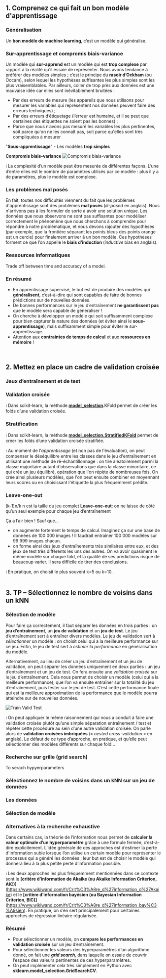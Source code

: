 ## 1. Comprenez ce qui fait un bon modèle d'apprentissage
### Généralisation
Un **bon modèle de machine learning**, c’est un modèle qui généralise.

### Sur-apprentissage et compromis biais-variance
Un modèle qui **sur-apprend** est un modèle qui est **trop complexe** par rapport à la réalité qu’il essaie de représenter. Nous avons tendance à préférer des modèles simples ; c’est le principe du **rasoir d’Ockham** (ou Occam), selon lequel les hypothèses suffisantes les plus simples sont les plus vraisemblables. Par ailleurs, coller de trop près aux données est une mauvaise idée car elles sont inévitablement bruitées :
- Par des erreurs de mesure (les appareils que nous utilisons pour mesurer les variables qui représentent nos données peuvent faire des erreurs techniques) ;
- Par des erreurs d’étiquetage (l’erreur est humaine, et il se peut que certaines des étiquettes ne soient pas les bonnes) ;
- Parce que nous n’avons pas mesuré les variables les plus pertinentes, soit parce qu'on ne les connaît pas, soit parce qu'elles sont très compliquées à mesurer

"**Sous-apprentissage**" - Les modèles **trop simples**

**Compromis biais-variance** 
![Compromis biais-variance](https://github.com/ywsyws/OpenClassRooms_EvaluezLesPerformancesdUnModeleDeML/blob/master/image/compromisBiaisVariance.png)

:information_source: La complexité d’un modèle peut être mesurée de différentes façons. L’une d’entre elles est le nombre de paramètres utilisés par ce modèle : plus il y a de paramètres, plus le modèle est complexe.  


### Les problèmes mal posés
En fait, toutes nos difficultés viennent du fait que les problèmes d'apprentissage sont des problèmes **mal posés** (*ill-posed* en anglais). Nous n'arrivons pas à les formuler de sorte à avoir une solution unique. Les données que nous observons ne sont pas suffisantes pour modéliser correctement le phénomène que nous cherchons à comprendre pour répondre à notre problématique, et nous devons rajouter des hypothèses (par exemple, que la frontière séparant les points bleus des points orange est un cercle) pour finalement arriver à un bon modèle. Ces hypothèses forment ce que l’on appelle le **biais d’induction** (*inductive* bias en anglais).  

### Ressources informatiques
Trade off between time and accuracy of a model.  

### En résumé
- En apprentissage supervisé, le but est de produire des modèles qui **généralisent**, c’est-à-dire qui sont capables de faire de bonnes prédictions sur de nouvelles données.  
- De bonnes performances sur le jeu d’entraînement **ne garantissent pas** que le modèle sera capable de généraliser !  
- On cherche à développer un modèle qui soit suffisamment complexe pour bien capturer la nature des données (et éviter ainsi le **sous-apprentissage**), mais suffisamment simple pour éviter le sur-apprentissage.  
- Attention aux **contraintes de temps de calcul** et aux **ressources en mémoire** !  
<br>

## 2. Mettez en place un cadre de validation croisée
### Jeux d’entraînement et de test

### Validation croisée
:information_source:
Dans scikit-learn, la méthode **<ins>model_selection</ins>**.KFold permet de créer les folds d’une validation croisée.  

### Stratification
:information_source:
Dans scikit-learn, la méthode **<ins>model_selection.StratifiedKFold</ins>** permet de créer les folds d’une validation croisée stratifiée.  

:information_source:
Au moment de l'*apprentissage* (et non pas de l'évaluation), on peut compenser le déséquilibre entre les classes dans le jeu d'entraînement en utilisant une méthode de ré-échantillonnage : on tire  aléatoirement parmi la classe majoritaire autant d'observations que dans la classe minoritaire, ce qui crée un jeu équilibré, opération que l'on répète de nombreuses fois. On crée ainsi plusieurs modèles, que l'on peut ensuite combiner en moyennant leurs scores ou en choisissant l'étiquette la plus fréquemment prédite.

### Leave-one-out
(k-1)n/k
n est la taille du jeu complet
**Leave-one-out**: on ne laisse de côté qu’un seul exemple pour chaque jeu d’entraînement

Ça a l’air bien ! Sauf que…

- on augmente fortement le temps de calcul. Imaginez ça sur une base de données de 100 000 images ! Il faudrait entraîner 100 000 modèles sur 99 999 images chacun.  
- on forme ainsi des jeux d’entraînements très similaires entre eux, et des jeux de test très différents les uns des autres. On va avoir quasiment le même modèle sur chaque fold, et la qualité de ses prédictions risque de beaucoup varier. Il sera difficile de tirer des conclusions.

:information_source: 
En pratique, on choisit le plus souvent k=5 ou k=10.  
<br>

## 3. TP – Sélectionnez le nombre de voisins dans un kNN
### Sélection de modèle
Pour faire ça correctement, il faut séparer les données en trois parties : un **jeu d’entraînement**, un **jeu de validation** et un **jeu de test**. Le jeu d’entraînement sert à entraîner divers modèles. Le jeu de validation sert à *sélectionner* un modèle : on choisit celui qui a la meilleure performance sur ce jeu. Enfin, le jeu de test sert à *estimer la performance* en généralisation du modèle.  

Alternativement, au lieu de créer un jeu d’entraînement et un jeu de validation, on peut séparer les données uniquement en deux parties : un jeu d’entraînement et un jeu de test. On fera ensuite une *validation croisée* sur le jeu d’entraînement. Cela nous permet de choisir un modèle (celui qui a la meilleure performance), que l’on va ensuite entraîner sur la totalité du jeu d’entraînement, puis tester sur le jeu de test. C’est cette performance finale qui est la meilleure approximation de la performance que le modèle pourra atteindre sur de nouvelles données.  

![Train Valid Test](https://github.com/ywsyws/OpenClassRooms_EvaluezLesPerformancesdUnModeleDeML/blob/master/image/trainValidTest.png)

:information_source: On peut appliquer le même raisonnement qui nous a conduit à faire une validation croisée plutôt qu’une simple séparation entraînement / test et répéter cette procédure au sein d’une autre validation croisée. On parle alors de **validation croisées imbriquées** (« *nested cross-validation* » en anglais). Le défaut de ce type d’approche, en pratique, et qu’elle peut sélectionner des modèles différents sur chaque fold…  


### Recherche sur grille (grid search)
To serach hypyerparameters  

### Sélectionnez le nombre de voisins dans un kNN sur un jeu de données

### Les données

### Sélection de modèle

### Alternatives à la recherche exhaustive
Dans certains cas, la théorie de l’information nous permet de **calculer la valeur optimale d’un hyperparamètre** grâce à une formule fermée, c’est-à-dire explicitement. L’idée générale de ces approches est d’estimer la perte d'information subie lorsque l’on utilise un certain modèle pour représenter le processus qui a généré les données ; leur but est de choisir le modèle qui donnera lieu à la plus petite perte d’information possible.

:information_source: Les deux approches les plus fréquemment mentionnées dans ce contexte sont le **[critère d’information de Akaike (ou Akaike Information Criterion, AIC)]**(https://www.wikiwand.com/fr/Crit%C3%A8re_d%27information_d%27Akaike) et le **[critère d’information bayésien (ou Bayesian Information Criterion, BIC)]**(https://www.wikiwand.com/fr/Crit%C3%A8re_d%27information_bay%C3%A9sien). En pratique, on s’en sert principalement pour certaines approches de régression linéaire régularisée.  

### Résumé
- Pour sélectionner un modèle, on **compare les performances en validation croisée** sur un jeu d’entraînement.  
- Pour sélectionner les valeurs des hyperparamètres d’un algorithme donné, on fait une ***grid search***, dans laquelle on essaie de couvrir l’espace des valeurs pertinentes de ces hyperparamètres.  
- On peut implémenter cela très simplement en Python avec **sklearn.model_selection.GridSearchCV**.